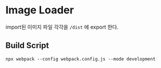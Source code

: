 # Image Loader

import된 이미지 파일 각각을 `/dist` 에 export 한다.

## Build Script

`npx webpack --config webpack.config.js --mode development`
